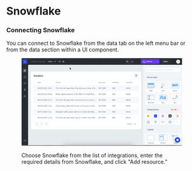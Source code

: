# Snowflake

### Connecting Snowflake

You can connect to Snowflake from the data tab on the left menu bar or from the data section within a UI component.&#x20;



<figure><img src="../../.gitbook/assets/snowflake_1.gif" alt=""><figcaption><p>Choose Snowflake from the list of integrations, enter the required details from Snowflake, and click "Add resource."</p></figcaption></figure>
